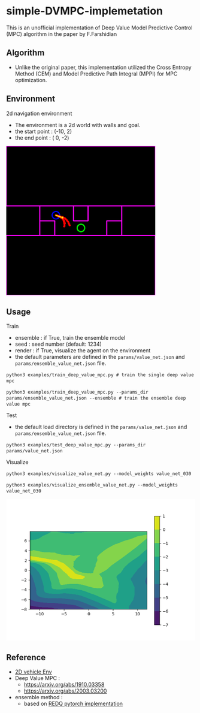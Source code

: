 # simple-DVMPC-implemetation

This is an unofficial implementation of Deep Value Model Predictive Control (MPC) algorithm in the paper by F.Farshidian

## Algorithm
- Unlike the original paper, this implementation utilized the Cross Entropy Method (CEM) and Model Predictive Path Integral (MPPI) for MPC optimization.

## Environment
2d navigation environment
- The environment is a 2d world with walls and goal.
- the start point : (-10, 2)
- the end point : ( 0, -2)

![](img/screenshot.png)


## Usage
Train
- ensemble : if True, train the ensemble model
- seed : seed number (default: 1234)
- render : if True, visualize the agent on the environment
- the default parameters are defined in the `params/value_net.json` and `params/ensemble_value_net.json` file.
   
```
python3 examples/train_deep_value_mpc.py # train the single deep value mpc
```

```
python3 examples/train_deep_value_mpc.py --params_dir params/ensemble_value_net.json --ensemble # train the ensemble deep value mpc
```

Test
- the default load directory is defined in the `params/value_net.json` and `params/ensemble_value_net.json` file.

```
python3 examples/test_deep_value_mpc.py --params_dir params/value_net.json
```

Visualize
```
python3 examples/visualize_value_net.py --model_weights value_net_030
```
```
python3 examples/visualize_ensemble_value_net.py --model_weights value_net_030
```

![](img/value_net_026.png)


## Reference
- [2D vehicle Env](https://github.com/MorvanZhou/Reinforcement-learning-with-tensorflow)
- Deep Value MPC : 
  - <https://arxiv.org/abs/1910.03358>
  - <https://arxiv.org/abs/2003.03200>
- ensemble method : 
  - based on [REDQ pytorch implementation](https://github.com/BY571/Randomized-Ensembled-Double-Q-learning-REDQ-)